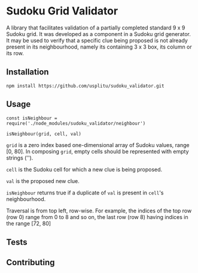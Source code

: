 
# Sudoku Grid Validator

A library that facilitates validation of a partially completed standard 9 x 9 Sudoku grid. It was developed as a component in a Sudoku grid generator. It may be used to verify that a specific clue being proposed is not already present in its neighbourhood, namely its containing  3 x 3 box, its column or its row.

## Installation

`npm install https://github.com/usplitu/sudoku_validator.git`

## Usage

`const isNeighbour = require('./node_modules/sudoku_validator/neighbour')`

`isNeighbour(grid, cell, val)`

`grid` is a zero index based one-dimensional array of Sudoku values, range [0, 80]. In composing `grid`, empty cells should be represented with empty strings (''). 

`cell` is the Sudoku cell for which a new clue is being proposed.

`val` is the proposed new clue.

`isNeighbour` returns true if a duplicate of `val` is present in `cell`'s neighbourhood.


Traversal is from top left, row-wise. For example, the indices of the top row (row 0) range from 0 to 8 and so on, the last row (row 8) having indices in the range [72, 80]



## Tests

  

## Contributing

